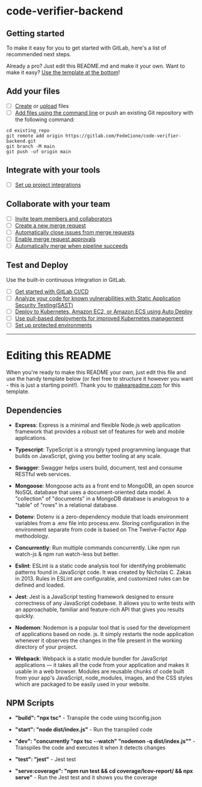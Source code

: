 # code-verifier-backend



## Getting started

To make it easy for you to get started with GitLab, here's a list of recommended next steps.

Already a pro? Just edit this README.md and make it your own. Want to make it easy? [Use the template at the bottom](#editing-this-readme)!

## Add your files

- [ ] [Create](https://docs.gitlab.com/ee/user/project/repository/web_editor.html#create-a-file) or [upload](https://docs.gitlab.com/ee/user/project/repository/web_editor.html#upload-a-file) files
- [ ] [Add files using the command line](https://docs.gitlab.com/ee/gitlab-basics/add-file.html#add-a-file-using-the-command-line) or push an existing Git repository with the following command:

```
cd existing_repo
git remote add origin https://gitlab.com/FedeCione/code-verifier-backend.git
git branch -M main
git push -uf origin main
```

## Integrate with your tools

- [ ] [Set up project integrations](https://gitlab.com/FedeCione/code-verifier-backend/-/settings/integrations)

## Collaborate with your team

- [ ] [Invite team members and collaborators](https://docs.gitlab.com/ee/user/project/members/)
- [ ] [Create a new merge request](https://docs.gitlab.com/ee/user/project/merge_requests/creating_merge_requests.html)
- [ ] [Automatically close issues from merge requests](https://docs.gitlab.com/ee/user/project/issues/managing_issues.html#closing-issues-automatically)
- [ ] [Enable merge request approvals](https://docs.gitlab.com/ee/user/project/merge_requests/approvals/)
- [ ] [Automatically merge when pipeline succeeds](https://docs.gitlab.com/ee/user/project/merge_requests/merge_when_pipeline_succeeds.html)

## Test and Deploy

Use the built-in continuous integration in GitLab.

- [ ] [Get started with GitLab CI/CD](https://docs.gitlab.com/ee/ci/quick_start/index.html)
- [ ] [Analyze your code for known vulnerabilities with Static Application Security Testing(SAST)](https://docs.gitlab.com/ee/user/application_security/sast/)
- [ ] [Deploy to Kubernetes, Amazon EC2, or Amazon ECS using Auto Deploy](https://docs.gitlab.com/ee/topics/autodevops/requirements.html)
- [ ] [Use pull-based deployments for improved Kubernetes management](https://docs.gitlab.com/ee/user/clusters/agent/)
- [ ] [Set up protected environments](https://docs.gitlab.com/ee/ci/environments/protected_environments.html)

***

# Editing this README

When you're ready to make this README your own, just edit this file and use the handy template below (or feel free to structure it however you want - this is just a starting point!). Thank you to [makeareadme.com](https://www.makeareadme.com/) for this template.

## Dependencies

- __Express__: Express is a minimal and flexible Node.js web application framework that provides a robust set of features for web and mobile applications.

- __Typescript__: TypeScript is a strongly typed programming language that builds on JavaScript, giving you better tooling at any scale.

- __Swagger__: Swagger helps users build, document, test and consume RESTful web services.

- __Mongoose__: Mongoose acts as a front end to MongoDB, an open source NoSQL database that uses a document-oriented data model. A "collection" of "documents" in a MongoDB database is analogous to a "table" of "rows" in a relational database.

- __Dotenv__: Dotenv is a zero-dependency module that loads environment variables from a .env file into process.env. Storing configuration in the environment separate from code is based on The Twelve-Factor App methodology.

- __Concurrently__: Run multiple commands concurrently. Like npm run watch-js & npm run watch-less but better.

- __Eslint__: ESLint is a static code analysis tool for identifying problematic patterns found in JavaScript code. It was created by Nicholas C. Zakas in 2013. Rules in ESLint are configurable, and customized rules can be defined and loaded.

- __Jest__: Jest is a JavaScript testing framework designed to ensure correctness of any JavaScript codebase. It allows you to write tests with an approachable, familiar and feature-rich API that gives you results quickly.

- __Nodemon__: Nodemon is a popular tool that is used for the development of applications based on node. js. It simply restarts the node application whenever it observes the changes in the file present in the working directory of your project.

- __Webpack__: Webpack is a static module bundler for JavaScript applications — it takes all the code from your application and makes it usable in a web browser. Modules are reusable chunks of code built from your app's JavaScript, node_modules, images, and the CSS styles which are packaged to be easily used in your website.

## NPM Scripts

- __"build": "npx tsc"__ - Transpile the code using tsconfig.json

- __"start": "node dist/index.js"__ - Run the transpiled code

- __"dev": "concurrently \"npx tsc --watch\" \"nodemon -q dist/index.js\""__ - Transpiles the code and executes it when it detects changes

- __"test": "jest"__ - Jest test

- __"serve:coverage": "npm run test && cd coverage/lcov-report/ && npx serve"__ - Run the Jest test and it shows you the coverage